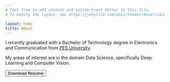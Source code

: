 ```yaml
---
# Feel free to add content and custom Front Matter to this file.
# To modify the layout, see https://jekyllrb.com/docs/themes/#overriding-theme-defaults

layout: home
title: About
---
```


I recently graduated with a Bachelor of Technology degree in Electronics and Communication from <a target="_blank" rel="noopener noreferrer" href="https://ec.pes.edu//">PES University</a>.

My areas of interest are in the domain Data Science, specifically Deep Learning and Computer Vision.

<a target="_blank" rel="noopener noreferrer" href="{{ site.baseurl }}{{ site.url }}/assets/pdf/resume.pdf"><button class="button">Download Resume</button></a>